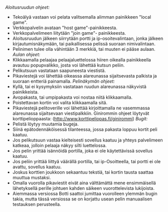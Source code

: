 *Aloitusruudun ohjeet:*
* Tekoälyä vastaan voi pelata valitsemalla alimman painikkeen "local game".
* Verkkopalvelin avataan "host game"-painikkeesta.
* Verkkopalvelimeen liitytään "join game"- painikkeesta.
* Aloitusruudun jälkeen siirrytään portti ja ip-osoitevalintaan, jonka jälkeen kirjautumisnäkymään, tai paikallisessa pelissä suoraan nimivalintaan.
* Pelinimen tulee olla vähintään 3 merkkiä, tai muuten ei pääse aulaan.
*Aulan ohjeet:*
* Klikkaamalla pelaajaa pelaajaluettelossa hiiren oikealla painikkeella avautuu popupvalikko, josta voi lähettää kutsun peliin.
* Pelikutsuun vastataan saapuneesta viestistä.
* Pikaviestejä voi lähettää oikeassa alareunassa sijaitsevasta palkista ja suoraan entteriä painamalla.
*Pelinäkymän ohjeet:*
* Kyllä, tai ei kysymyksiin vastataan ruudun alareunassa näkyvistä painikkeista.
* Avopakasta, tai umpipakasta voi nostaa niitä klikkaamalla.
* Poistettavan kortin voi valita klikkaamalla sitä.
* Pikaviestejä pelitoverille voi lähettää kirjoittamalla ne vasemmassa alareunassa sijaitsevaan viestipalkkiin.
Ginirommin ohjeet löytyvät korttipelioppaasta: (http://www.korttipeliopas.fi/ginirommi)
*Bugit:*
* Pelistä löytyy muutamia bugeja.
* Siinä epätodennäköisessä tilanteessa, jossa pakasta loppuu kortit peli kaatuu.
* Jos pelikutsuun vastaa kielteisesti sovellus kaatuu ja yhteys palvelimeen katkeaa, jolloin pelaaja näkyy silti luettelossa.
* Jos pelin yrittää isännöidä portilla, joka ei ole käytettävissä sovellus kaatuu.
* Jos peliin yrittää liittyä väärällä portilla, tai ip-Osoitteella, tai portti ei ole avattu, sovellus kaatuu.
* Joskus korttien joukkoon sekaantuu tekstiä, tai kortin tausta saattaa muuttua mustaksi.
* Omalla vuorolla pikaviestit eivät aina välttämättä mene ensimmäisellä lähetyksellä perille johtuen kahden säikeen vuorottelevista lukijoista.
* Aiemmassa versiossa Botti saattoi jumittaa vuorolleen ylemmän bugin takia, mutta tässä versiossa se on korjattu usean pelin manuaalisen testauksen perusteella.

